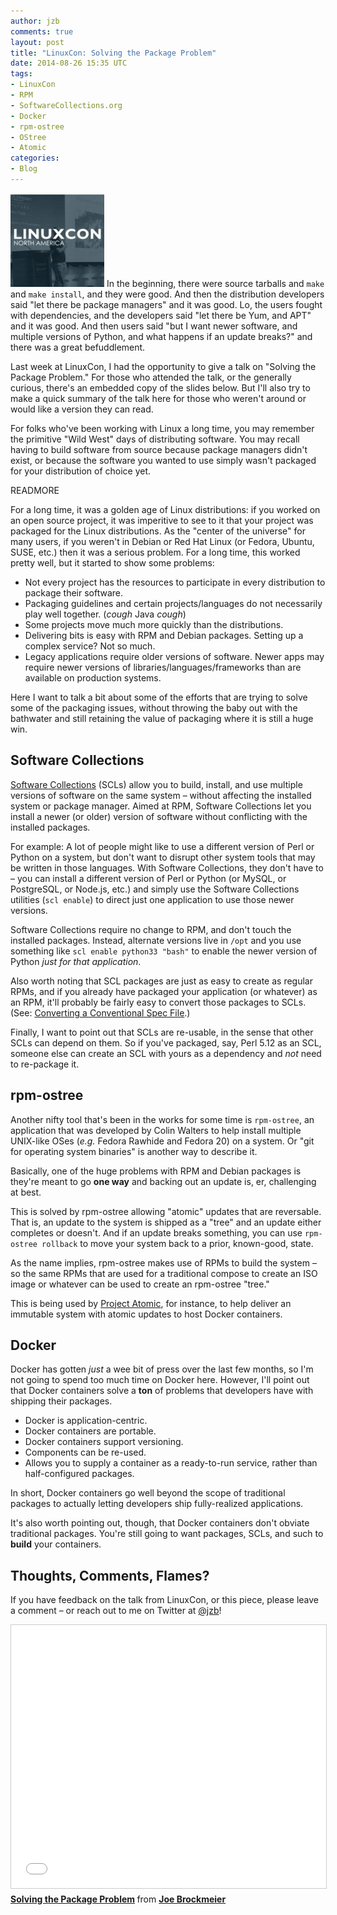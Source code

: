 ```yaml
---
author: jzb
comments: true
layout: post
title: "LinuxCon: Solving the Package Problem"
date: 2014-08-26 15:35 UTC
tags:
- LinuxCon
- RPM
- SoftwareCollections.org
- Docker
- rpm-ostree
- OStree
- Atomic
categories:
- Blog
---
```


![](/images/blog/lfsquare.jpg)
In the beginning, there were source tarballs and `make` and `make install`, and they were good. And then the distribution developers said "let there be package managers" and it was good. Lo, the users fought with dependencies, and the developers said "let there be Yum, and APT" and it was good. And then users said "but I want newer software, and multiple versions of Python, and what happens if an update breaks?" and there was a great befuddlement. 

Last week at LinuxCon, I had the opportunity to give a talk on "Solving the Package Problem." For those who attended the talk, or the generally curious, there's an embedded copy of the slides below. But I'll also try to make a quick summary of the talk here for those who weren't around or would like a version they can read.

For folks who've been working with Linux a long time, you may remember the primitive "Wild West" days of distributing software. You may recall having to build software from source because package managers didn't exist, or because the software you wanted to use simply wasn't packaged for your distribution of choice yet.

READMORE

For a long time, it was a golden age of Linux distributions: if you worked on an open source project, it was imperitive to see to it that your project was packaged for the Linux distributions. As the "center of the universe" for many users, if you weren't in Debian or Red Hat Linux (or Fedora, Ubuntu, SUSE, etc.) then it was a serious problem. For a long time, this worked pretty well, but it started to show some problems:

* Not every project has the resources to participate in every distribution to package their software.
* Packaging guidelines and certain projects/languages do not necessarily play well together. (*cough* Java *cough*)
* Some projects move much more quickly than the distributions. 
* Delivering bits is easy with RPM and Debian packages. Setting up a complex service? Not so much. 
* Legacy applications require older versions of software. Newer apps may require newer versions of libraries/languages/frameworks than are available on production systems.

Here I want to talk a bit about some of the efforts that are trying to solve some of the packaging issues, without throwing the baby out with the bathwater and still retaining the value of packaging where it is still a huge win.

## Software Collections

[Software Collections](http://softwarecollections.org) (SCLs) allow you to build, install, and use multiple versions of software on the same system &ndash; without affecting the installed system or package manager. Aimed at RPM, Software Collections let you install a newer (or older) version of software without conflicting with the installed packages. 

For example: A lot of people might like to use a different version of Perl or Python on a system, but don't want to disrupt other system tools that may be written in those languages. With Software Collections, they don't have to &ndash; you can install a different version of Perl or Python (or MySQL, or PostgreSQL, or Node.js, etc.) and simply use the Software Collections utilities (`scl enable`) to direct just one application to use those newer versions. 

Software Collections require no change to RPM, and don't touch the installed packages. Instead, alternate versions live in `/opt` and you use something like `scl enable python33 "bash"` to enable the newer version of Python *just for that application*. 

Also worth noting that SCL packages are just as easy to create as regular RPMs, and if you already have packaged your application (or whatever) as an RPM, it'll probably be fairly easy to convert those packages to SCLs. (See: [Converting a Conventional Spec File](https://access.redhat.com/documentation/en-US/Red_Hat_Developer_Toolset/1/html/Software_Collections_Guide/sect-Converting_a_Conventional_Spec_File.html).) 

Finally, I want to point out that SCLs are re-usable, in the sense that other SCLs can depend on them. So if you've packaged, say, Perl 5.12 as an SCL, someone else can create an SCL with yours as a dependency and *not* need to re-package it. 

## rpm-ostree

Another nifty tool that's been in the works for some time is `rpm-ostree`, an application that was developed by Colin Walters to help install multiple UNIX-like OSes (*e.g.* Fedora Rawhide and Fedora 20) on a system. Or "git for operating system binaries" is another way to describe it.

Basically, one of the huge problems with RPM and Debian packages is they're meant to go **one way** and backing out an update is, er, challenging at best. 

This is solved by rpm-ostree allowing "atomic" updates that are reversable. That is, an update to the system is shipped as a "tree" and an update either completes or doesn't. And if an update breaks something, you can use `rpm-ostree rollback` to move your system back to a prior, known-good, state.

As the name implies, rpm-ostree makes use of RPMs to build the system &ndash; so the same RPMs that are used for a traditional compose to create an ISO image or whatever can be used to create an rpm-ostree "tree." 

This is being used by [Project Atomic](http://projectatomic.io), for instance, to help deliver an immutable system with atomic updates to host Docker containers.

## Docker

Docker has gotten *just* a wee bit of press over the last few months, so I'm not going to spend too much time on Docker here. However, I'll point out that Docker containers solve a **ton** of problems that developers have with shipping their packages. 

* Docker is application-centric. 
* Docker containers are portable.
* Docker containers support versioning.
* Components can be re-used.
* Allows you to supply a container as a ready-to-run service, rather than half-configured packages.

In short, Docker containers go well beyond the scope of traditional packages to actually letting developers ship fully-realized applications. 

It's also worth pointing out, though, that Docker containers don't obviate traditional packages. You're still going to want packages, SCLs, and such to **build** your containers. 

## Thoughts, Comments, Flames?

If you have feedback on the talk from LinuxCon, or this piece, please leave a comment &ndash; or reach out to me on Twitter at [@jzb](https://twitter.com/jzb)!

<iframe src="//www.slideshare.net/slideshow/embed_code/38373267?rel=0" width="512" height="421" frameborder="0" marginwidth="0" marginheight="0" scrolling="no" style="border:1px solid #CCC; border-width:1px; margin-bottom:5px; max-width: 100%;" allowfullscreen> </iframe> <div style="margin-bottom:5px"> <strong> <a href="https://www.slideshare.net/jzb/solving-the-package-problem" title="Solving the Package Problem" target="_blank">Solving the Package Problem</a> </strong> from <strong><a href="http://www.slideshare.net/jzb" target="_blank">Joe Brockmeier</a></strong> </div>

